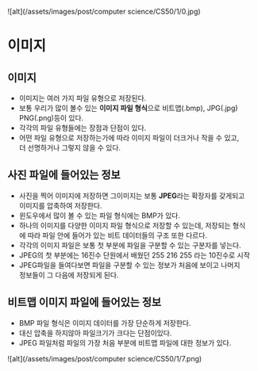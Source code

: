 
![alt](/assets/images/post/computer science/CS50/1/0.jpg)


이미지
======

## 이미지

* 이미지는 여러 가지 파일 유형으로 저장된다.
* 보통 우리가 많이 볼수 있는 **이미지 파일 형식**으로 비트맵(.bmp), JPG(.jpg)  
  PNG(.png)등이 있다.
* 각각의 파일 유형들에는 장점과 단점이 있다. 
* 어떤 파일 유형으로 저장하는가에 따라 이미지 파일이 더크거나 작을 수 있고,  
  더 선명하거나 그렇지 않을 수 있다.

## 사진 파일에 들어있는 정보

* 사진을 찍어 이미지에 저장하면 그이미지는 보통 **JPEG**라는 확장자를 갖게되고  
  이미지를 압축하여 저장한다.
* 윈도우에서 많이 볼 수 있는 파일 형식에는 BMP가 있다.
* 하나의 이미지를 다양한 이미지 파일 형식으로 저장할 수 있는데, 저장되는 형식  
  에 따라 파일 안에 들어가 있는 비트 데이터들의 구조 또한 다르다.
* 각각의 이미지 파일은 보통 첫 부분에 파일을 구분할 수 있는 구분자를 넣는다.
* JPEG의 첫 부분에는 16진수 단원에서 배웠던 255 216 255 라는 10진수로 시작
* JPEG파일을 들여다보면 파일을 구분할 수 있는 정보가 처음에 보이고 나머지  
  정보들이 그 다음에 저장되게 된다.

## 비트맵 이미지 파일에 들어있는 정보

* BMP 파일 형식은 이미지 데이터를 가장 단순하게 저장한다.
* 대신 압축을 하지않아 파일크기가 크다는 단점이있다.
* JPEG 파일처럼 파일의 가장 처음 부분에 비트맵 파일에 대한 정보가 있다.

![alt](/assets/images/post/computer science/CS50/1/7.png)


